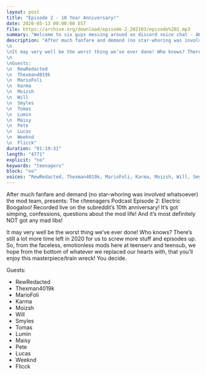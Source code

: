 ```yaml
---
layout: post
title: "Episode 2 - 10 Year Anniversary!"
date: 2020-05-13 00:00:00 EST
file: https://archive.org/download/episode-2_202103/episode%202.mp3
summary: "Welcome to six guys messing around on discord voice chat - AKA, the r/teenagers podcast!"
description: "After much fanfare and demand (no star-whoring was involved whatsoever) the mod team, presents: The r/teenagers Podcast Episode 2: Electric Boogaloo! Recorded live on the subreddit’s 10th anniversary! It’s got simping, confessions, questions about the mod life! And it’s most definitely NOT got any mad libs!
\n
\nIt may very well be the worst thing we’ve ever done! Who knows? There’s still a lot more time left in 2020 for us to screw more stuff and episodes up. So, from the faceless, emotionless mods here at teenserv and teensub, we hope from the bottom of whatever we replaced our hearts with, that you’ll enjoy this masterpiece/train wreck! You decide.
\n
\nGuests:
\n  RewRedacted
\n  Thexman4019k
\n  MarioFoli
\n  Karma
\n  Moizsh
\n  Will
\n  Smyles
\n  Tomas
\n  Lumin
\n  Maisy
\n  Pete
\n  Lucas
\n  Weeknd
\n  Flicck"
duration: "01:19:31" 
length: "4771"
explicit: "no" 
keywords: "teenagers"
block: "no" 
voices: "RewRedacted, Thexman4019k, MarioFoli, Karma, Moizsh, Will, Smyles, Tomas, Lumin, Maisy, Pete, Luxas, Weeknd, Flicck"
---
```


After much fanfare and demand (no star-whoring was involved whatsoever) the mod team, presents: The r/teenagers Podcast Episode 2: Electric Boogaloo! Recorded live on the subreddit’s 10th anniversary! It’s got simping, confessions, questions about the mod life! And it’s most definitely NOT got any mad libs!

It may very well be the worst thing we’ve ever done! Who knows? There’s still a lot more time left in 2020 for us to screw more stuff and episodes up. So, from the faceless, emotionless mods here at teenserv and teensub, we hope from the bottom of whatever we replaced our hearts with, that you’ll enjoy this masterpiece/train wreck! You decide.

Guests:
- RewRedacted
- Thexman4019k
- MarioFoli
- Karma
- Moizsh
- Will
- Smyles
- Tomas
- Lumin
- Maisy
- Pete
- Lucas
- Weeknd
- Flicck